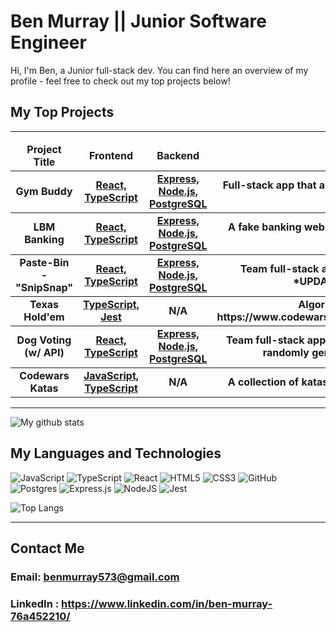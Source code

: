# Ben Murray || Junior Software Engineer
Hi, I'm Ben, a Junior full-stack dev. You can find here an overview of my profile - feel free to check out my top projects below!
## My Top Projects
<hr>
<table>
  <thead align="center">
    <tr border: none;>
      <td><b>Project Title</b></td>
      <td><b>Frontend</b></td>
      <td><b>Backend</b></td>
      <td><b>Description</b></td>
      <!--<td><b>Documentation</b></td>-->
    </tr>
  </thead>
  <tbody>
   <tbody align="center">
    <tr>
      <td><b>Gym Buddy</b></a></td>
      <td><a href="https://github.com/b-e-n-murray/react-gym-buddy-app"><b>React, TypeScript<b></a></td>
      <td><a href="https://github.com/b-e-n-murray/gym-buddy-backend"><b>Express, Node.js, PostgreSQL</b></a></td>
      <td><b>Full-stack app that allows users to generate a workout from a database based on a number of inputs</b></a></td>
    </tr>
  </tbody>
  <tbody>
   <tbody align="center">
    <tr>
      <td><b>LBM Banking</b></a></td>
      <td><a href="https://github.com/b-e-n-murray/lbm-banking-sql-demo"><b>React, TypeScript<b></a></td>
      <td><a href="https://github.com/b-e-n-murray/lbm-banking-backend"><b>Express, Node.js, PostgreSQL</b></a></td>
      <td><b>A fake banking web application I developed to deliver a presentation on SQL Injection attacks</b></a></td>
    </tr>
  </tbody>
   <tbody align="center">
    <tr>
      <td><b>Paste-Bin - "SnipSnap"</b></a></td>
      <td><a href="https://github.com/alessiasHUB/snip-snap-front" target="_blank"><b>React, TypeScript<b></a></td>
      <td><a href="https://github.com/alessiasHUB/snip-snap-back"><b>Express, Node.js, PostgreSQL</b></a></td>
      <td><b>Team full-stack app with a range of posting/commenting functionality. *UPDATED LINK*: https://snip-snaps.netlify.app/</b></td>
    </tr>
  </tbody>
  <tbody align="center">
    <tr>
      <td><b>Texas Hold'em</b></a></td>
      <td><a href="https://github.com/b-e-n-murray/texas-holdem-kata" target="_blank"><b>TypeScript, Jest<b></a></td>
      <td><b>N/A</b></a></td>
      <td><b>Algorithm for analysing poker hands (kata from https://www.codewars.com/kata/524c74f855025e2495000262/train/javascript</b></a></td>
    </tr>
  </tbody>
   <tbody align="center">
    <tr>
      <td><b>Dog Voting (w/ API)</b></a></td>
      <td><a href="https://github.com/b-e-n-murray/dog-breed-voting-frontend" target="_blank"><b>React, TypeScript<b></a></td>
      <td><a href="https://github.com/b-e-n-murray/dog-breed-voting-backend"><b>Express, Node.js, PostgreSQL</b></a></td>
      <td><b>Team full-stack app - users can vote on their favourite dog breeds based on randomly generated pictures and see an updated leaderboard</b></a></td>
    </tr>
  </tbody>
  <tbody align="center">
    <tr>
      <td><b>Codewars Katas</b></a></td>
      <td><a href="https://github.com/b-e-n-murray/ts-codewars-katas" target="_blank"><b>JavaScript, TypeScript<b></a></td>
      <td><b>N/A</b></a></td>
      <td><b>A collection of katas that I have completed from https://www.codewars.com</b></a></td>
    </tr>
  </tbody>
</table>

<hr>

![My github stats](https://github-readme-stats.vercel.app/api?username=b-e-n-murray&show_icons=true&hide_border=true)

## My Languages and Technologies

![JavaScript](https://img.shields.io/badge/javascript-%23323330.svg?style=for-the-badge&logo=javascript&logoColor=%23F7DF1E)
![TypeScript](https://img.shields.io/badge/typescript-%23007ACC.svg?style=for-the-badge&logo=typescript&logoColor=white)
![React](https://img.shields.io/badge/react-%2320232a.svg?style=for-the-badge&logo=react&logoColor=%2361DAFB)
![HTML5](https://img.shields.io/badge/html5-%23E34F26.svg?style=for-the-badge&logo=html5&logoColor=white)
![CSS3](https://img.shields.io/badge/css3-%231572B6.svg?style=for-the-badge&logo=css3&logoColor=white)
![GitHub](https://img.shields.io/badge/github-%23121011.svg?style=for-the-badge&logo=github&logoColor=white)
![Postgres](https://img.shields.io/badge/postgres-%23316192.svg?style=for-the-badge&logo=postgresql&logoColor=white)
![Express.js](https://img.shields.io/badge/express.js-%23404d59.svg?style=for-the-badge&logo=express&logoColor=%2361DAFB)
![NodeJS](https://img.shields.io/badge/node.js-6DA55F?style=for-the-badge&logo=node.js&logoColor=white)
![Jest](https://img.shields.io/badge/-jest-%23C21325?style=for-the-badge&logo=jest&logoColor=white)

![Top Langs](https://github-readme-stats.vercel.app/api/top-langs/?username=b-e-n-murray&theme=tokyonight)

<hr>

## Contact Me

### Email: benmurray573@gmail.com
### LinkedIn : https://www.linkedin.com/in/ben-murray-76a452210/
